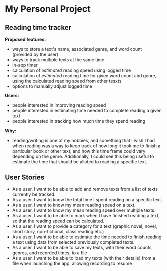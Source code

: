 # My Personal Project

## Reading time tracker

**Proposed features:**
- ways to store a text's name, associated genre, and
word count (provided by the user)
- ways to track multiple texts at the same time
- in-app timer
- calculation of *estimated* reading speed using logged time
- calculation of *estimated* reading time for given word count and genre, using
the calculated reading speed from other tesxts
- options to manually adjust logged time

**Users:**

- people interested in improving reading speed
- people interested in estimating time needed to complete
reading a given text
- people interested in tracking how much time they spend reading

**Why:**

* reading/writing is one of my hobbies, and something that I wish
I had when reading was a way to keep track of how long it took me to finish
a particular book or other text, and how this time frame could vary depending on the genre.
Additionally, I could see this being useful to estimate the time that should be alloted
to reading a specific text.

## User Stories

- As a user, I want to be able to add and 
remove texts from a list of texts currently be tracked.
- As a user, I want to know the total time I spent reading
on a specific text.
- As a user, I want to know my mean reading speed on a text.
- As a user, I want to know my mean reading
speed over multiple texts.
- As a user, I want to be able to mark when I have finished reading
a text, so that the reading speed can be calculated.
- As a user, I want to provide a category for a text
(graphic novel, novel, short story, non-fictional, class reading etc.)
- As a user, I want to be able to estimate the time 
needed to finish reading a text using data 
from selected previously completed texts.
- As a user, I want to be able to save my texts, with their word counts, genres, and recorded times, to a file
- As a user, I want to be able to load my texts (with their details) from a file when launching the app, allowing
recording to resume